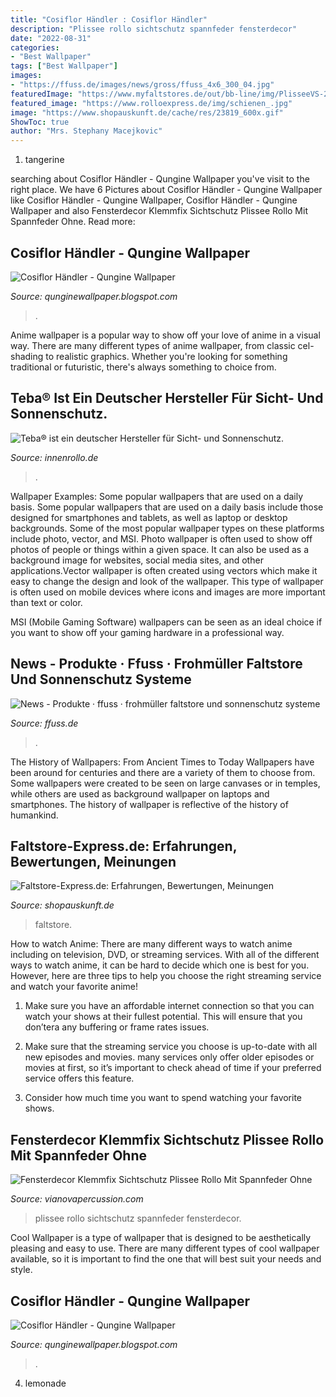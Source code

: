 ```yaml
---
title: "Cosiflor Händler : Cosiflor Händler"
description: "Plissee rollo sichtschutz spannfeder fensterdecor"
date: "2022-08-31"
categories:
- "Best Wallpaper"
tags: ["Best Wallpaper"]
images:
- "https://ffuss.de/images/news/gross/ffuss_4x6_300_04.jpg"
featuredImage: "https://www.myfaltstores.de/out/bb-line/img/PlisseeVS-2-blau.jpg"
featured_image: "https://www.rolloexpress.de/img/schienen_.jpg"
image: "https://www.shopauskunft.de/cache/res/23819_600x.gif"
ShowToc: true
author: "Mrs. Stephany Macejkovic"
---
```



1. tangerine 

	

		
searching about Cosiflor Händler - Qungine Wallpaper you've visit to the right place. We have 6 Pictures about Cosiflor Händler - Qungine Wallpaper like Cosiflor Händler - Qungine Wallpaper, Cosiflor Händler - Qungine Wallpaper and also Fensterdecor Klemmfix Sichtschutz Plissee Rollo Mit Spannfeder Ohne. Read more:
		
    
## Cosiflor Händler - Qungine Wallpaper

<img loading=lazy src="https://www.rolloexpress.de/img/schienen_.jpg" onerror="this.onerror=null;this.src='https://tse4.mm.bing.net/th?id=OIP.SZ1Xxh3WPAHB0Vev--_DIwHaC_&amp;pid=15.1';" alt="Cosiflor Händler - Qungine Wallpaper">

_Source: qunginewallpaper.blogspot.com_

>. 

	

Anime wallpaper is a popular way to show off your love of anime in a visual way. There are many different types of anime wallpaper, from classic cel-shading to realistic graphics. Whether you're looking for something traditional or futuristic, there's always something to choice from.

    
## Teba® Ist Ein Deutscher Hersteller Für Sicht- Und Sonnenschutz.

<img loading=lazy src="https://www.innenrollo.de/out/pictures/master/description/lexikon/teba/Jalousie-Klassiker-kueche.jpg" onerror="this.onerror=null;this.src='https://tse3.mm.bing.net/th?id=OIP.RTcuEdfdi6Jbafd9hOhvqgHaFc&amp;pid=15.1';" alt="Teba® ist ein deutscher Hersteller für Sicht- und Sonnenschutz.">

_Source: innenrollo.de_

>. 

	

Wallpaper Examples: Some popular wallpapers that are used on a daily basis.
Some popular wallpapers that are used on a daily basis include those designed for smartphones and tablets, as well as laptop or desktop backgrounds. Some of the most popular wallpaper types on these platforms include photo, vector, and MSI. 
Photo wallpaper is often used to show off photos of people or things within a given space. It can also be used as a background image for websites, social media sites, and other applications.Vector wallpaper is often created using vectors which make it easy to change the design and look of the wallpaper. This type of wallpaper is often used on mobile devices where icons and images are more important than text or color. 

MSI (Mobile Gaming Software) wallpapers can be seen as an ideal choice if you want to show off your gaming hardware in a professional way.

    
## News - Produkte · Ffuss · Frohmüller Faltstore Und Sonnenschutz Systeme

<img loading=lazy src="https://ffuss.de/images/news/gross/ffuss_4x6_300_04.jpg" onerror="this.onerror=null;this.src='https://tse1.mm.bing.net/th?id=OIP.hX2sgkZktSGMy1M2ze9KigHaHa&amp;pid=15.1';" alt="News - Produkte · ffuss · frohmüller faltstore und sonnenschutz systeme">

_Source: ffuss.de_

>. 

	

The History of Wallpapers: From Ancient Times to Today
Wallpapers have been around for centuries and there are a variety of them to choose from. Some wallpapers were created to be seen on large canvases or in temples, while others are used as background wallpaper on laptops and smartphones. The history of wallpaper is reflective of the history of humankind.

    
## Faltstore-Express.de: Erfahrungen, Bewertungen, Meinungen

<img loading=lazy src="https://www.shopauskunft.de/cache/res/23819_600x.gif" onerror="this.onerror=null;this.src='https://tse2.mm.bing.net/th?id=OIP.tpFVYqz8d58sglWh5sj6xwHaDa&amp;pid=15.1';" alt="Faltstore-Express.de: Erfahrungen, Bewertungen, Meinungen">

_Source: shopauskunft.de_

>faltstore. 

	

How to watch Anime: There are many different ways to watch anime including on television, DVD, or streaming services.
With all of the different ways to watch anime, it can be hard to decide which one is best for you. However, here are three tips to help you choose the right streaming service and watch your favorite anime!
1. Make sure you have an affordable internet connection so that you can watch your shows at their fullest potential. This will ensure that you don’tera any buffering or frame rates issues.

2. Make sure that the streaming service you choose is up-to-date with all new episodes and movies. many services only offer older episodes or movies at first, so it’s important to check ahead of time if your preferred service offers this feature.

3. Consider how much time you want to spend watching your favorite shows.

    
## Fensterdecor Klemmfix Sichtschutz Plissee Rollo Mit Spannfeder Ohne

<img loading=lazy src="http://www.vianovapercussion.com/wp-content/uploads/2018/07/fensterdecor-klemmfix-sichtschutz-plissee-rollo-mit-spannfeder-ohne-1024x1024.jpg" onerror="this.onerror=null;this.src='https://tse4.mm.bing.net/th?id=OIP.cuCYzt06la6EBicUu5j3PQHaHa&amp;pid=15.1';" alt="Fensterdecor Klemmfix Sichtschutz Plissee Rollo Mit Spannfeder Ohne">

_Source: vianovapercussion.com_

>plissee rollo sichtschutz spannfeder fensterdecor. 

	

Cool Wallpaper is a type of wallpaper that is designed to be aesthetically pleasing and easy to use. There are many different types of cool wallpaper available, so it is important to find the one that will best suit your needs and style.

    
## Cosiflor Händler - Qungine Wallpaper

<img loading=lazy src="https://www.myfaltstores.de/out/bb-line/img/PlisseeVS-2-blau.jpg" onerror="this.onerror=null;this.src='https://tse3.mm.bing.net/th?id=OIP.0A-gc3jT8KME-Yk2cvdjBAHaDD&amp;pid=15.1';" alt="Cosiflor Händler - Qungine Wallpaper">

_Source: qunginewallpaper.blogspot.com_

>. 

	

4. lemonade 

